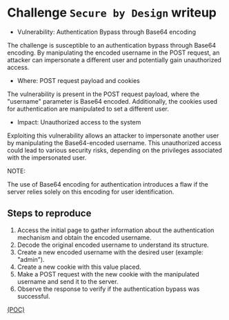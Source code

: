 # Challenge `Secure by Design` writeup

- Vulnerability: Authentication Bypass through Base64 encoding

The challenge is susceptible to an authentication bypass through Base64 encoding. By manipulating the encoded username in the POST request, an attacker can impersonate a different user and potentially gain unauthorized access.

- Where: POST request payload and cookies

The vulnerability is present in the POST request payload, where the "username" parameter is Base64 encoded. Additionally, the cookies used for authentication are manipulated to set a different user. 

- Impact: Unauthorized access to the system

Exploiting this vulnerability allows an attacker to impersonate another user by manipulating the Base64-encoded username. This unauthorized access could lead to various security risks, depending on the privileges associated with the impersonated user.

NOTE: 

The use of Base64 encoding for authentication introduces a flaw if the server relies solely on this encoding for user identification.

## Steps to reproduce

1. Access the initial page to gather information about the authentication mechanism and obtain the encoded username.
2. Decode the original encoded username to understand its structure.
3. Create a new encoded username with the desired user (example: "admin").
4. Create a new cookie with this value placed.
5. Make a POST request with the new cookie with the manipulated username and send it to the server.
6. Observe the response to verify if the authentication bypass was successful.

[(POC)](Secure_by_Design.py)

